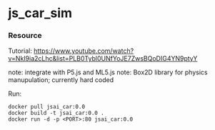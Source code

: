 # js_car_sim

### Resource
Tutorial:
https://www.youtube.com/watch?v=NkI9ia2cLhc&list=PLB0Tybl0UNfYoJE7ZwsBQoDIG4YN9ptyY


note: integrate with P5.js and ML5.js
note: Box2D library for physics manupulation; currently hard coded


Run:
```
docker pull jsai_car:0.0
docker build -t jsai_car:0.0 .
docker run -d -p <PORT>:80 jsai_car:0.0

```

